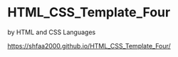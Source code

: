 # HTML_CSS_Template_Four
by HTML and CSS Languages


https://shfaa2000.github.io/HTML_CSS_Template_Four/
